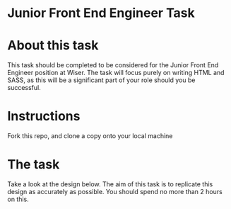 # Junior Front End Engineer Task

# About this task

This task should be completed to be considered for the Junior Front End Engineer position at Wiser. The task will focus purely on writing HTML and SASS, as this will be a significant part of your role should you be successful.

# Instructions

Fork this repo, and clone a copy onto your local machine
# The task

Take a look at the design below. The aim of this task is to replicate this design as accurately as possible. You should spend no more than 2 hours on this.
